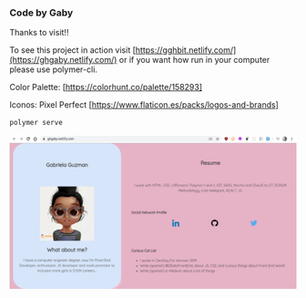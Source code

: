 ### Code by Gaby
Thanks to visit!!

To see this project in action visit [https://gghbit.netlify.com/](https://ghgaby.netlify.com/) or if you want how run in your computer please use polymer-cli.

Color Palette: [https://colorhunt.co/palette/158293]

Iconos: Pixel Perfect [https://www.flaticon.es/packs/logos-and-brands]

```bash
polymer serve
```


![alt-text](./screen-cv.png "screenshot")
